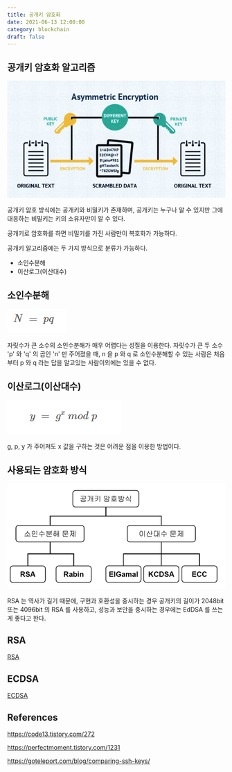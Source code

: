 ```yaml
---
title: 공개키 암호화
date: 2021-06-13 12:00:00
category: blockchain
draft: false
---
```


## 공개키 암호화 알고리즘

![](./1.png)

공개키 암호 방식에는 공개키와 비밀키가 존재하며, 공개키는 누구나 알 수 있지만 그에 대응하는 비밀키는 키의 소유자만이 알 수 있다.

공개키로 암호화를 하면 비밀키를 가진 사람만이 복호화가 가능하다.

공개키 알고리즘에는 두 가지 방식으로 분류가 가능하다.

- 소인수분해
- 이산로그(이산대수)

## 소인수분해

![](./2.png)

자릿수가 큰 소수의 소인수분해가 매우 어렵다는 성질을 이용한다. 자릿수가 큰 두 소수 'p' 와 'q' 의 곱인 'n' 만 주어졌을 때, n 을 p 와 q 로 소인수분해할 수 있는 사람은 처음부터 p 와 q 라는 답을 알고있는 사람이외에는 있을 수 없다.

## 이산로그(이산대수)

![](./3.png)

g, p, y 가 주어져도 x 값을 구하는 것은 어려운 점을 이용한 방법이다.

## 사용되는 암호화 방식

![](./4.png)

RSA 는 역사가 길기 때문에, 구현과 호환성을 중시하는 경우 공개키의 길이가 2048bit 또는 4096bit 의 RSA 를 사용하고, 성능과 보안을 중시하는 경우에는 EdDSA 를 쓰는게 좋다고 한다.

## RSA

[RSA](../rsa/index)

## ECDSA

[ECDSA](../ethereum-sign-and-ecdsa/index)

## References

https://code13.tistory.com/272

https://perfectmoment.tistory.com/1231

https://goteleport.com/blog/comparing-ssh-keys/

